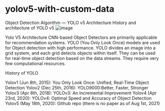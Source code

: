 # yolov5-with-custom-data
Object Detection Algorithm — YOLO v5 Architecture
History and architecture of YOLO v5
![image](https://user-images.githubusercontent.com/89159517/167203515-6142633b-d731-4e94-93c5-aa1f8e442326.png)


Yolo V5 Architecture
CNN-based Object Detectors are primarily applicable for recommendation systems. YOLO (You Only Look Once) models are used for Object detection with high performance. YOLO divides an image into a grid system, and each grid detects objects within itself. They can be used for real-time object detection based on the data streams. They require very few computational resources.

History of YOLO

Yolov1 (Jun 8th, 2015): You Only Look Once: Unified, Real-Time Object Detection
Yolov2 (Dec 25th, 2016): YOLO9000:Better, Faster, Stronger
Yolov3 (Apr 8th, 2018): YOLOv3: An Incremental Improvement
Yolov4 (Apr 23rd, 2020): YOLOv4: Optimal Speed and Accuracy of Object Detection
Yolov5 (May 18th, 2020): Github repo (there is no paper as of Aug 1st, 2021)
